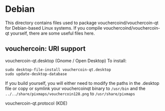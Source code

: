 
Debian
====================
This directory contains files used to package vouchercoind/vouchercoin-qt
for Debian-based Linux systems. If you compile vouchercoind/vouchercoin-qt yourself, there are some useful files here.

## vouchercoin: URI support ##


vouchercoin-qt.desktop  (Gnome / Open Desktop)
To install:

	sudo desktop-file-install vouchercoin-qt.desktop
	sudo update-desktop-database

If you build yourself, you will either need to modify the paths in
the .desktop file or copy or symlink your vouchercoinqt binary to `/usr/bin`
and the `../../share/pixmaps/vouchercoin128.png` to `/usr/share/pixmaps`

vouchercoin-qt.protocol (KDE)

